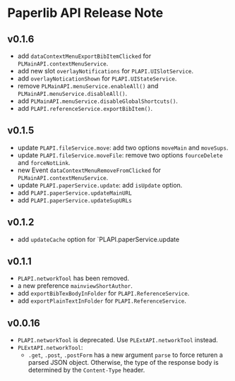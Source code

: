 # Paperlib API Release Note

## v0.1.6

- add `dataContextMenuExportBibItemClicked` for `PLMainAPI.contextMenuService`.
- add new slot `overlayNotifications` for `PLAPI.UISlotService`.
- add `overlayNoticationShown` for `PLAPI.UIStateService`.
- remove `PLMainAPI.menuService.enableAll()` and `PLMainAPI.menuService.disableAll()`.
- add `PLMainAPI.menuService.disableGlobalShortcuts()`.
- add `PLAPI.referenceService.exportBibItem()`.

## v0.1.5

- update `PLAPI.fileService.move`: add two options `moveMain` and `moveSups`.
- update `PLAPI.fileService.moveFile`: remove two options `fourceDelete` and `forceNotLink`.
- new Event `dataContextMenuRemoveFromClicked` for `PLMainAPI.contextMenuService`.
- update `PLAPI.paperService.update`: add `isUpdate` option.
- add `PLAPI.paperService.updateMainURL`
- add `PLAPI.paperService.updateSupURLs`

## v0.1.2

- add `updateCache` option for `PLAPI.paperService.update

## v0.1.1

- `PLAPI.networkTool` has been removed.
- a new preference `mainviewShortAuthor`.
- add `exportBibTexBodyInFolder` for `PLAPI.ReferenceService`.
- add `exportPlainTextInFolder` for `PLAPI.ReferenceService`.

## v0.0.16

- `PLAPI.networkTool` is deprecated. Use `PLExtAPI.networkTool` instead.
- `PLExtAPI.networkTool`:
  - `.get`, `.post`, `.postForm` has a new argument `parse` to force returen a parsed JSON object. Otherwise, the type of the response body is determined by the `Content-Type` header.
